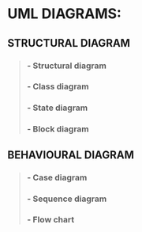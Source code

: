 # UML DIAGRAMS:
## STRUCTURAL DIAGRAM
> ### - Structural diagram
> ### - Class diagram
> ### - State diagram
> ###  - Block diagram
## BEHAVIOURAL DIAGRAM
> ### - Case diagram
> ### - Sequence diagram
> ### - Flow chart
